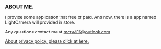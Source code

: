 ### ABOUT ME.

I provide some application that free or paid. And now, there is a app named LightCamera will provided in store.

Any questions contact me at [mcry416@outlook.com](mcry416@outlook.com)

[About privacy policy, please click at here.](https://github.com/mcry416/ios_privicy.github.io)
